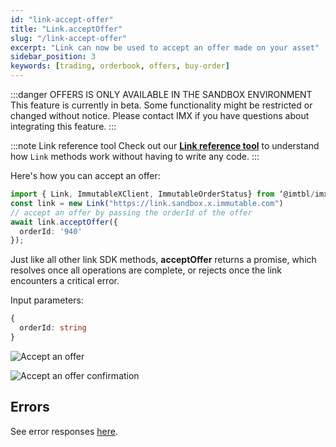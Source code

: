 ```yaml
---
id: "link-accept-offer"
title: "Link.acceptOffer"
slug: "/link-accept-offer"
excerpt: "Link can now be used to accept an offer made on your asset"
sidebar_position: 3
keywords: [trading, orderbook, offers, buy-order]
---
```


:::danger OFFERS IS ONLY AVAILABLE IN THE SANDBOX ENVIRONMENT
This feature is currently in beta. Some functionality might be restricted or changed without notice. Please contact IMX if you have questions about integrating this feature.
:::

:::note Link reference tool
Check out our **[Link reference tool](https://tools.immutable.com/link-reference/)** to understand how `Link` methods work without having to write any code.
:::

Here's how you can accept an offer:

```typescript
import { Link, ImmutableXClient, ImmutableOrderStatus} from ‘@imtbl/imx-sdk’;
const link = new Link("https://link.sandbox.x.immutable.com")
// accept an offer by passing the orderId of the offer
await link.acceptOffer({
  orderId: '940'
});
```

Just like all other link SDK methods, **acceptOffer** returns a promise, which resolves once all operations are complete, or rejects once the link encounters a critical error.

Input parameters:
```typescript
{
  orderId: string
}
```
![Accept an offer](/img/link-offers/accept-offer-prompt.png 'Accept an offer')

![Accept an offer confirmation](/img/link-offers/accept-offer-success.png 'Accept an offer confirmation')

## Errors

See error responses [here](./../link-errors.md#offers).